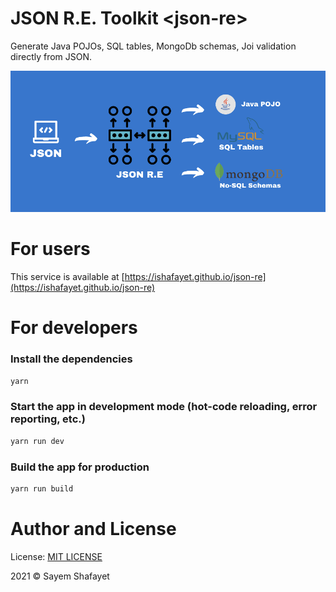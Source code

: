 # JSON R.E. Toolkit &lt;json-re&gt;

Generate Java POJOs, SQL tables, MongoDb schemas, Joi validation directly from JSON.

![JSON Reverse Engineering Toolkit](src/assets/welcome-graphics-1.png "JSON Reverse Engineering Toolkit")


# For users

This service is available at [https://ishafayet.github.io/json-re](https://ishafayet.github.io/json-re)

# For developers

### Install the dependencies
```bash
yarn
```

### Start the app in development mode (hot-code reloading, error reporting, etc.)
```bash
yarn run dev
```

### Build the app for production
```bash
yarn run build
```

# Author and License

License: [MIT LICENSE](LICENSE)

2021 © Sayem Shafayet